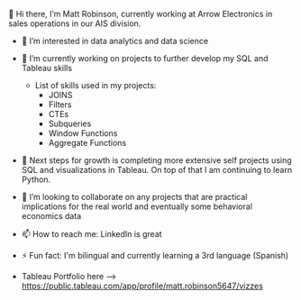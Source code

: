 👋 Hi there, I’m Matt Robinson, currently working at Arrow Electronics in sales operations in our AIS division.

- 👀 I’m interested in data analytics and data science
- 🔭 I’m currently working on projects to further develop my SQL and Tableau skills
    - List of skills used in my projects:
        - JOINS
        - Filters
        - CTEs
        - Subqueries
        - Window Functions
        - Aggregate Functions
- 🌱 Next steps for growth is completing more extensive self projects using SQL and visualizations in Tableau. On top of that I am continuing to learn Python.
- 👯 I’m looking to collaborate on any projects that are practical implications for the real world and eventually some behavioral economics data
- 📫 How to reach me: LinkedIn is great
- ⚡ Fun fact: I'm bilingual and currently learning a 3rd language (Spanish)

- Tableau Portfolio here --> https://public.tableau.com/app/profile/matt.robinson5647/vizzes

<!--
**mattkrob24/mattkrob24** is a ✨ _special_ ✨ repository because its `README.md` (this file) appears on your GitHub profile.
-->
